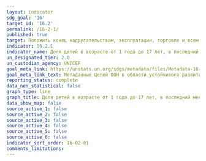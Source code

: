 ```yaml
---
layout: indicator
sdg_goal: '16'
target_id: '16.2'
permalink: /16-2-1/
published: true
target: Положить конец надругательствам, эксплуатации, торговле и всем формам насилия и пыток в отношении детей
indicator: 16.2.1
indicator_name: Доля детей в возрасте от 1 года до 17 лет, в последний месяц подвергшихся любому физическому наказанию и/или психологической агрессии со стороны тех, кто обеспечивает уход за ними
un_designated_tier: 2.0
un_custodian_agency: UNICEF
goal_meta_link: https://unstats.un.org/sdgs/metadata/files/Metadata-16-02-01.pdf
goal_meta_link_text: Метаданные Целей ООН в области устойчивого развития (PDF, 222 КБ)
reporting_status: complete
data_non_statistical: false
graph_type: line
graph_title: Доля детей в возрасте от 1 года до 17 лет, в последний месяц подвергшихся любому физическому наказанию и/или психологической агрессии со стороны тех, кто обеспечивает уход за ними
data_show_map: false
source_active_1: false
source_active_2: false
source_active_3: false
source_active_4: false
source_active_5: false
source_active_6: false
indicator_sort_order: 16-02-01
comments_limitations: 
---
```

